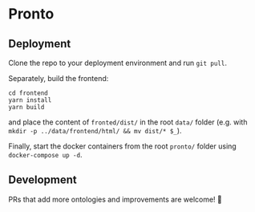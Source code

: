 # Pronto

## Deployment

Clone the repo to your deployment environment and run `git pull`.

Separately, build the frontend:

```
cd frontend
yarn install
yarn build
```

and place the content of `fronted/dist/` in the root `data/` folder (e.g. with `mkdir -p ../data/frontend/html/ && mv dist/* $_`).

Finally, start the docker containers from the root `pronto/` folder using `docker-compose up -d`.

## Development

PRs that add more ontologies and improvements are welcome! :tada:
